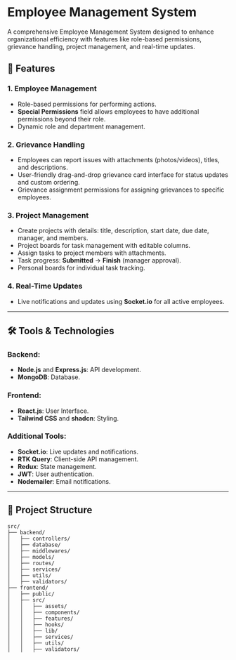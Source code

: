 # Employee Management System

A comprehensive Employee Management System designed to enhance organizational efficiency with features like role-based permissions, grievance handling, project management, and real-time updates.

## 🚀 Features

### 1. Employee Management
- Role-based permissions for performing actions.
- **Special Permissions** field allows employees to have additional permissions beyond their role.
- Dynamic role and department management.

### 2. Grievance Handling
- Employees can report issues with attachments (photos/videos), titles, and descriptions.
- User-friendly drag-and-drop grievance card interface for status updates and custom ordering.
- Grievance assignment permissions for assigning grievances to specific employees.

### 3. Project Management
- Create projects with details: title, description, start date, due date, manager, and members.
- Project boards for task management with editable columns.
- Assign tasks to project members with attachments.
- Task progress: **Submitted** → **Finish** (manager approval).
- Personal boards for individual task tracking.

### 4. Real-Time Updates
- Live notifications and updates using **Socket.io** for all active employees.

---

## 🛠️ Tools & Technologies

### Backend:
- **Node.js** and **Express.js**: API development.
- **MongoDB**: Database.

### Frontend:
- **React.js**: User Interface.
- **Tailwind CSS** and **shadcn**: Styling.

### Additional Tools:
- **Socket.io**: Live updates and notifications.
- **RTK Query**: Client-side API management.
- **Redux**: State management.
- **JWT**: User authentication.
- **Nodemailer**: Email notifications.

---

## 📂 Project Structure

```plaintext
src/
├── backend/
│   ├── controllers/
│   ├── database/
│   ├── middlewares/
│   ├── models/
│   ├── routes/
│   ├── services/
│   ├── utils/
│   ├── validators/
├── frontend/
│   ├── public/
│   ├── src/
│   │   ├── assets/
│   │   ├── components/
│   │   ├── features/
│   │   ├── hooks/
│   │   ├── lib/
│   │   ├── services/
│   │   ├── utils/
│   │   ├── validators/
